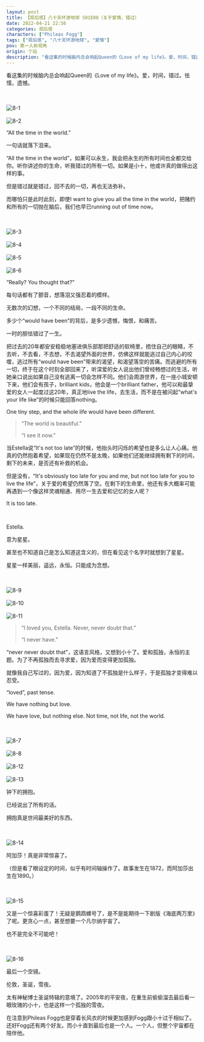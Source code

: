 ```yaml
---
layout: post
title: 【观后感】八十天环游地球 S01E08（关于爱情、错过）
date: 2022-04-21 22:56
categories: 观后感
characters: ["Phileas Fogg"]
tags: ["观后感", "八十天环游地球", "爱情"]
pov: 第一人称视角
origin: 个站
description: "看这集的时候脑内总会响起Queen的《Love of my life》。爱，时间，错过。怯懦，遗憾。<br>“All the time in the world.”<br>一句话就落下泪来。<br>“All the time in the world”，如果可以永生，我会把永生的所有时间也全都交给你。听你讲述你的生命，听我错过的所有一切。如果是小十，他或许真的做得出这样的事。"
---
```


看这集的时候脑内总会响起Queen的《Love of my life》。爱，时间，错过。怯懦，遗憾。

<br><br>
![8-1](/assets/images/Around_the_World_in_80_days/Around-the-world-in-80-days-8-1.png)
<br><br>
![8-2](/assets/images/Around_the_World_in_80_days/Around-the-world-in-80-days-8-2.png)
<br>

“All the time in the world.”

一句话就落下泪来。

“All the time in the world”，如果可以永生，我会把永生的所有时间也全都交给你。听你讲述你的生命，听我错过的所有一切。如果是小十，他或许真的做得出这样的事。

但是错过就是错过，回不去的一切，再也无法弥补。

而哪怕只是此时此刻，即使I want to give you all the time in the world，把赌约和所有的一切抛在脑后，我们也早已running out of time now。

<br><br>
![8-3](/assets/images/Around_the_World_in_80_days/Around-the-world-in-80-days-8-3.png)
<br><br>
![8-4](/assets/images/Around_the_World_in_80_days/Around-the-world-in-80-days-8-4.png)
<br><br>
![8-5](/assets/images/Around_the_World_in_80_days/Around-the-world-in-80-days-8-5.png)
<br><br>
![8-6](/assets/images/Around_the_World_in_80_days/Around-the-world-in-80-days-8-6.png)
<br>

“Really? You thought that?”

每句话都有了颤音，想落泪又强忍着的模样。

无数次的幻想，一个不同的结局，一段不同的生命。

多少个“would have been”的背后，是多少遗憾，悔恨，和痛苦。

一时的胆怯错过了一生。

把过去的20年都安安稳稳地塞进俱乐部那把舒适的软椅里，捂住自己的眼睛，不去听，不去看，不去想，不去渴望外面的世界，仿佛这样就能逃过自己内心的咬噬，逃过所有“would have been”带来的渴望，和渴望落空的苦痛。而逃避的所有一切，终于在这个时刻全部回来了，听深爱的女人说出他们曾经畅想过的生活，听她亲口说出如果自己没有逃离一切会怎样不同。他们会周游世界，在一座小城安顿下来，他们会有孩子，brilliant kids，他会是一个brilliant father，他可以和最挚爱的女人一起度过这20年，真正地live the life，去生活，而不是在被问起“what's your life like”的时候只能回答nothing。

One tiny step, and the whole life would have been different.

> “The world is beautiful.”
> 
> “I see it now.”

当Estella说“It's not too late”的时候，他抬头时闪烁的希望也是多么让人心痛。他真的仍然抱着希望，如果现在仍然不是太晚，如果他们还能继续拥有剩下的时间，剩下的未来，是否还有补救的机会。

但是没有，“It's obviously too late for you and me, but not too late for you to live the life”，关于爱的希望仍然落了空。在剩下的生命里，他还有多大概率可能再遇到一个像这样灵魂相通、用尽一生去爱和记忆的女人呢？

It is too late.

<br>

Estella.

意为星星。

甚至也不知道自己是怎么知道这含义的，但在看见这个名字时就想到了星星。

星星一样美丽，遥远，永恒。只能成为念想。

<br><br>
![8-9](/assets/images/Around_the_World_in_80_days/Around-the-world-in-80-days-8-9.png)
<br><br>
![8-10](/assets/images/Around_the_World_in_80_days/Around-the-world-in-80-days-8-10.png)
<br><br>
![8-11](/assets/images/Around_the_World_in_80_days/Around-the-world-in-80-days-8-11.png)
<br>

> “I loved you, Estella. Never, never doubt that.”
> 
> “I never have.”

“never never doubt that”，这语言风格，又想到小十了。爱和孤独，永恒的主题。为了不再孤独而去寻求爱，因为爱而变得更加孤独。

就像我自己写过的，因为爱，因为知道了不孤独是什么样子，于是孤独才变得难以忍受。

“loved”, past tense.

We have nothing but love.

We have love, but nothing else. Not time, not life, not the world.

<br><br>
![8-7](/assets/images/Around_the_World_in_80_days/Around-the-world-in-80-days-8-7.png)
<br><br>
![8-8](/assets/images/Around_the_World_in_80_days/Around-the-world-in-80-days-8-8.png)
<br><br>
![8-12](/assets/images/Around_the_World_in_80_days/Around-the-world-in-80-days-8-12.png)
<br><br>
![8-13](/assets/images/Around_the_World_in_80_days/Around-the-world-in-80-days-8-13.png)
<br>

钟下的拥抱。

已经说出了所有的话。

拥抱真是世间最美好的东西。

<br><br>
![8-14](/assets/images/Around_the_World_in_80_days/Around-the-world-in-80-days-8-14.png)
<br>

阿加莎！真是非常惊喜了。

（但是看了眼设定的时间，似乎有时间轴操作了。故事发生在1872，而阿加莎出生在1890。）

<br><br>
![8-15](/assets/images/Around_the_World_in_80_days/Around-the-world-in-80-days-8-15.png)
<br>

又是一个惊喜彩蛋了！无疑是鹦鹉螺号了，是不是能期待一下剧版《海底两万里》了呢。更贪心一点，甚至想要一个凡尔纳宇宙了。

也不是完全不可能吧！

<br><br>
![8-16](/assets/images/Around_the_World_in_80_days/Around-the-world-in-80-days-8-16.png)
<br>

最后一个空镜。

伦敦，圣诞，雪夜。

太有神秘博士圣诞特辑的意境了。2005年的平安夜，在重生前偷偷溜去最后看一眼玫瑰的小十，也是这样一个孤独的雪夜。

在注意到Phileas Fogg也是穿着长风衣的时候更加感到Fogg跟小十过于相似了。还好Fogg还有两个好友。而小十直到最后也是一个人。一个人，但整个宇宙都在陪伴他。
